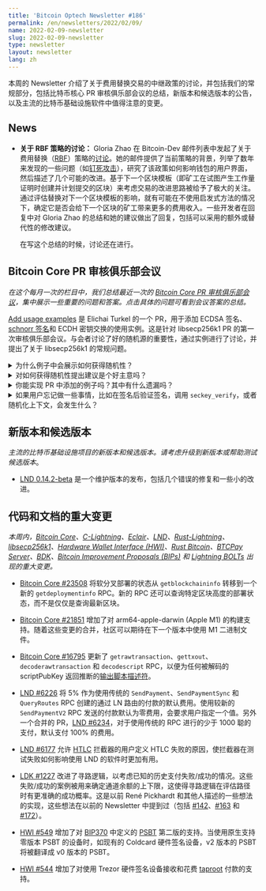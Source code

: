 ```yaml
---
title: 'Bitcoin Optech Newsletter #186'
permalink: /en/newsletters/2022/02/09/
name: 2022-02-09-newsletter
slug: 2022-02-09-newsletter
type: newsletter
layout: newsletter
lang: zh
---
```


本周的 Newsletter 介绍了关于费用替换交易的中继政策的讨论，并包括我们的常规部分，包括比特币核心 PR 审核俱乐部会议的总结，新版本和候选版本的公告，以及主流的比特币基础设施软件中值得注意的变更。

## News
- **关于 RBF 策略的讨论：** Gloria Zhao 在 Bitcoin-Dev 邮件列表中发起了关于费用替换（[RBF][]）策略的[讨论][zhao rbf]。她的邮件提供了当前策略的背景，列举了数年来发现的一些问题（如[钉死攻击][topic transaction pinning]），研究了该政策如何影响钱包的用户界面，然后描述了几个可能的改进。基于下一个区块模板（即矿工在试图产生工作量证明时创建并计划提交的区块）来考虑交易的改进思路被给予了极大的关注。通过评估替换对下一个区块模板的影响，就有可能在不使用启发式方法的情况下，确定它是否会给下一个区块的矿工带来更多的费用收入。一些开发者在回复中对 Gloria Zhao 的总结和她的建议做出了回复，包括可以采用的额外或替代性的修改建议。

  在写这个总结的时候，讨论还在进行。

## Bitcoin Core PR 审核俱乐部会议

*在这个每月一次的栏目中，我们总结最近一次的 [Bitcoin Core PR 审核俱乐部会议][Bitcoin Core PR Review Club]，集中展示一些重要的问题和答案。点击具体的问题可看到会议答案的总结。*

[Add usage examples][reviews 748] 是 Elichai Turkel 的一个 PR，用于添加 ECDSA 签名、[schnorr 签名][topic schnorr signatures]和 ECDH 密钥交换的使用实例。这是针对 libsecp256k1 PR 的第一次审核俱乐部会议。与会者讨论了好的随机源的重要性，通过实例进行了讨论，并提出了关于 libsecp256k1 的常规问题。

<details><summary>为什么例子中会展示如何获得随机性？
</summary>
本库中许多密码方案的安全性都依赖于秘密的密钥、一次性随机数和盐的机密性/随机性。如果攻击者能够猜测或影响我们的随机源所返回的值，他们可能会伪造签名，从我们试图保密的内容中获取信息，猜测密钥等。因此，实现一个加密方案的挑战往往在于获得随机性。例子也强调了这一事实。<a href="https://bitcoincore.reviews/libsecp256k1-748#l-99">➚</a>
</details>

<details><summary>对如何获得随机性提出建议是个好主意吗？
</summary>
libsecp256k1 的主要用户，比特币核心，有自己的随机性算法，其中组合了操作系统、p2p 网络上收到的消息以及其他熵的来源。对于其他必须 "自带熵 "的用户来说，建议可能对其有帮助，因为一个好的随机性来源是非常关键的，而操作系统的文档并不总是清晰的。这些建议存在着维护的负担，因为它们可能会由于操作系统的支持和漏洞而变得过时，但由于这些 API 变化的频率很低，所以预计维护的负担会很小。<a href="https://bitcoincore.reviews/libsecp256k1-748#l-120">➚</a>
</details>

<details><summary>你能实现 PR 中添加的例子吗？其中有什么遗漏吗？
</summary>
与会者讨论了他们关于以下事物的经验，包括编译、运行示例，使用调试器，将示例代码与比特币核心的使用进行比较，以及考虑非 Bitcoin 用户的用户体验。一位与会者指出，在产生 schnorr 签名后不对其进行验证是对比特币核心代码和 <a href="https://github.com/bitcoin/bips/blob/master/bip-0340.mediawiki">BIP340</a> 建议的一种偏离。另一位与会者建议在 <code>secp256k1_ecdsa_sign</code> 之前演示 <code>secp256k1_sha256</code> 的用法，因为忘记对信息进行哈希处理对用户来说可能是一个潜在的坑。<a href="https://bitcoincore.reviews/libsecp256k1-748#l-193">➚</a>
</details>

<details><summary>如果用户忘记做一些事情，比如在签名后验证签名，调用 <code>seckey_verify</code>，或者随机化上下文，会发生什么？
</summary>
在最坏的情况下，如果实现中存在缺陷，忘记在签名后验证签名可能意味着意外地给出了一个无效的签名。在随机生成密钥后忘记调用 <code>seckey_verify</code> 意味着存在（可以忽略不计的）无效密钥的概率。随机化上下文的目的是为了防止侧信道攻击——它掩盖了对最终结果没有影响的中间值，但可能被利用来获取执行的操作的信息。<a href="https://bitcoincore.reviews/libsecp256k1-748#l-226">➚</a>
</details>


## 新版本和候选版本

*主流的比特币基础设施项目的新版本和候选版本。请考虑升级到新版本或帮助测试候选版本*。

 - [LND 0.14.2-beta][] 是一个维护版本的发布，包括几个错误的修复和一些小的改进。

## 代码和文档的重大变更
*本周内，[Bitcoin Core][bitcoin core repo]、[C-Lightning][c-lightning repo]、[Eclair][eclair repo]、[LND][lnd repo]、[Rust-Lightning][rust-lightning repo]、[libsecp256k1][libsecp256k1 repo]、[Hardware Wallet Interface (HWI)][hwi repo]、[Rust Bitcoin][rust bitcoin repo]、[BTCPay Server][btcpay server repo]、[BDK][bdk repo]、[Bitcoin Improvement Proposals (BIPs)][bips repo] 和 [Lightning BOLTs][bolts repo] 出现的重大变更。*

- [Bitcoin Core #23508][] 将软分叉部署的状态从 `getblockchaininfo` 转移到一个新的 `getdeploymentinfo` RPC。新的 RPC 还可以查询特定区块高度的部署状态，而不是仅仅是查询最新区块。

- [Bitcoin Core #21851][] 增加了对 arm64-apple-darwin (Apple M1) 的构建支持。随着这些变更的合并，社区可以期待在下一个版本中使用 M1 二进制文件。

- [Bitcoin Core #16795][] 更新了 `getrawtransaction`、`gettxout`、`decoderawtransaction` 和 `decodescript` RPC，以便为任何被解码的 scriptPubKey 返回推断的[输出脚本描述符][topic descriptors]。

- [LND #6226][] 将 5% 作为使用传统的 `SendPayment`、`SendPaymentSync` 和 `QueryRoutes` RPC 创建的通过 LN 路由的付款的默认费用。使用较新的 `SendPaymentV2` RPC 发送的付款默认为零费用，会要求用户指定一个值。另外一个合并的 PR，[LND #6234][]，对于使用传统的 RPC 进行的少于 1000 聪的支付，默认支付 100% 的费用。

- [LND #6177][] 允许 [HTLC][topic HTLC] 拦截器的用户定义 HTLC 失败的原因，使拦截器在测试失败如何影响使用 LND 的软件时更加有用。

- [LDK #1227][] 改进了寻路逻辑，以考虑已知的历史支付失败/成功的情况。这些失败/成功的案例被用来确定通道余额的上下限，这使得寻路逻辑在评估路径时有更准确的成功概率。这是以前 René Pickhardt 和其他人描述的一些想法的实现，这些想法在以前的 Newsletter 中提到过（包括 [#142][news142 pps]、[#163][news163 pickhardt richter paper] 和 [#172][news172 cl4771]）。

- [HWI #549][] 增加了对 [BIP370][] 中定义的 [PSBT][topic psbt] 第二版的支持。当使用原生支持零版本 PSBT 的设备时，如现有的 Coldcard 硬件签名设备，v2 版本的 PSBT 将被翻译成 v0 版本的 PSBT。

- [HWI #544][] 增加了对使用 Trezor 硬件签名设备接收和花费 [taproot][topic taproot] 付款的支持。


[topic transaction pinning]: https://bitcoinops.org/en/topics/transaction-pinning/
[topic schnorr signatures]: https://bitcoinops.org/en/topics/schnorr-signatures/
[topic descriptors]: https://bitcoinops.org/en/topics/output-script-descriptors/
[topic HTLC]: https://github.com/lightningnetwork/lnd/issues/6177
[topic psbt]: https://bitcoinops.org/en/topics/psbt/
[topic taproot]: https://bitcoinops.org/en/topics/taproot/

[lnd 0.14.2-beta]: https://github.com/lightningnetwork/lnd/releases/tag/v0.14.2-beta
[zhao rbf]: https://lists.linuxfoundation.org/pipermail/bitcoin-dev/2022-January/019817.html
[news163 pickhardt richter paper]: /en/newsletters/2021/08/25/#zero-base-fee-ln-discussion
[news142 pps]: /en/newsletters/2021/03/31/#paper-on-probabilistic-path-selection
[news172 cl4771]: /en/newsletters/2021/10/27/#c-lightning-4771
[reviews 748]: https://bitcoincore.reviews/libsecp256k1-748
[Bitcoin Core PR Review Club]:https://bitcoincore.reviews/
[Bitcoin Core #23508]: https://github.com/bitcoin/bitcoin/issues/23508
[Bitcoin Core #21851]: https://github.com/bitcoin/bitcoin/issues/21851
[Bitcoin Core #16795]: https://github.com/bitcoin/bitcoin/issues/16795
[LND #6226]: https://github.com/lightningnetwork/lnd/pull/6226
[LND #6234]: https://github.com/lightningnetwork/lnd/pull/6234
[LND #6177]: https://github.com/lightningnetwork/lnd/pull/6177
[LDK #1227]: https://github.com/lightningdevkit/rust-lightning/issues/1227
[HWI #549]: https://github.com/bitcoin-core/HWI/pull/549
[BIP370]: https://github.com/bitcoin/bips/blob/master/bip-0370.mediawiki
[HWI #544]: https://github.com/bitcoin-core/HWI/issues/544
[RBF]: https://bitcoinops.org/en/topics/replace-by-fee/

[bitcoin core repo]: https://github.com/bitcoin/bitcoin
[c-lightning repo]: https://github.com/ElementsProject/lightning
[eclair repo]: https://github.com/ACINQ/eclair
[lnd repo]: https://github.com/lightningnetwork/lnd/
[rust-lightning repo]: https://github.com/rust-bitcoin/rust-lightning
[libsecp256k1 repo]: https://github.com/bitcoin-core/secp256k1
[hwi repo]: https://github.com/bitcoin-core/HWI
[rust bitcoin repo]: https://github.com/rust-bitcoin/rust-bitcoin
[btcpay server repo]: https://github.com/btcpayserver/btcpayserver/
[bdk repo]: https://github.com/bitcoindevkit/bdk
[bips repo]: https://github.com/bitcoin/bips/
[bolts repo]: https://github.com/lightning/bolts
